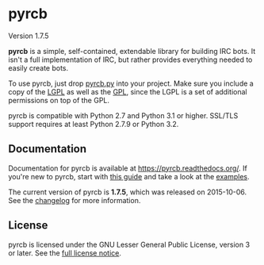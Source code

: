 pyrcb
=====

Version 1.7.5

**pyrcb** is a simple, self-contained, extendable library for building IRC
bots. It isn't a full implementation of IRC, but rather provides everything
needed to easily create bots.

To use pyrcb, just drop [pyrcb.py](pyrcb.py) into your project. Make sure
you include a copy of the [LGPL] as well as the [GPL], since the LGPL is a set
of additional permissions on top of the GPL.

pyrcb is compatible with Python 2.7 and Python 3.1 or higher. SSL/TLS
support requires at least Python 2.7.9 or Python 3.2.

[LGPL]: https://www.gnu.org/licenses/lgpl.txt
[GPL]: https://www.gnu.org/licenses/gpl.txt

Documentation
-------------

Documentation for pyrcb is available at <https://pyrcb.readthedocs.org/>. If
you're new to pyrcb, start with [this guide] and take a look at the
[examples](examples/).

[this guide]: https://pyrcb.readthedocs.org/guide.html

The current version of pyrcb is **1.7.5**, which was released on 2015-10-06.
See the [changelog] for more information.

[changelog]: https://pyrcb.readthedocs.org/release-notes/1.7/changelog.html

License
-------

pyrcb is licensed under the GNU Lesser General Public License, version 3 or
later. See the [full license notice](LICENSE).
